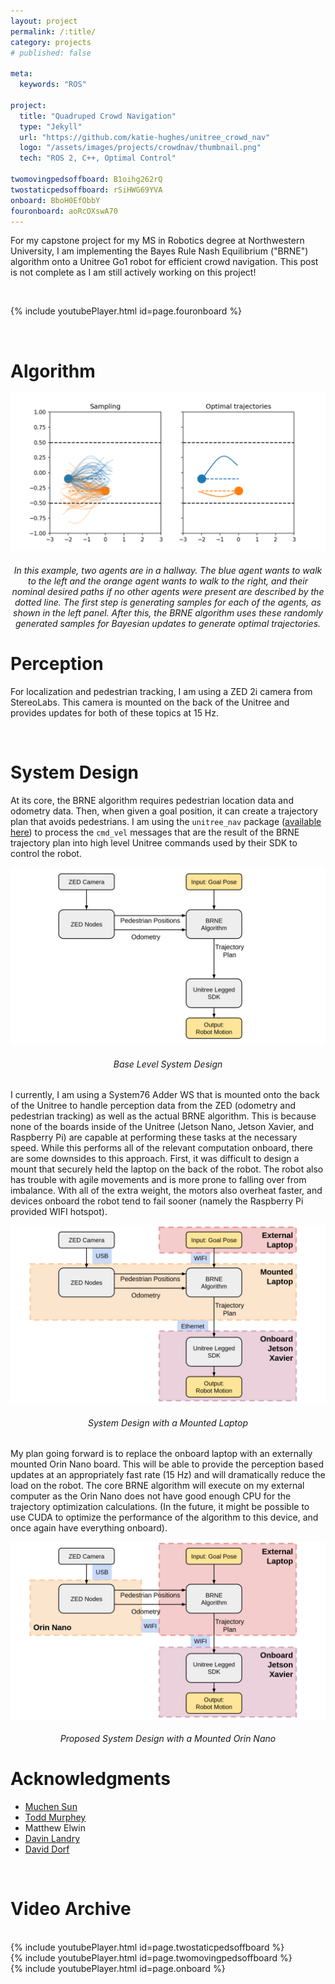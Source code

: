 ```yaml
---
layout: project
permalink: /:title/
category: projects
# published: false

meta:
  keywords: "ROS"

project:
  title: "Quadruped Crowd Navigation"
  type: "Jekyll"
  url: "https://github.com/katie-hughes/unitree_crowd_nav"
  logo: "/assets/images/projects/crowdnav/thumbnail.png"
  tech: "ROS 2, C++, Optimal Control"

twomovingpedsoffboard: B1oihg262rQ
twostaticpedsoffboard: rSiHWG69YVA
onboard: BboH0EfObbY
fouronboard: aoRcOXswA70
---
```


For my capstone project for my MS in Robotics degree at Northwestern University, I am implementing the Bayes Rule Nash Equilibrium ("BRNE") algorithm onto a Unitree Go1 robot for efficient crowd navigation. This post is not complete as I am still actively working on this project!

<br>

{% include youtubePlayer.html id=page.fouronboard %}

<!-- <br> -->

<!-- {% include youtubePlayer.html id=page.onboard %} -->

<br>

# Algorithm

![Description](/assets/images/projects/crowdnav/BRNE-visualization.png)
<center><h6>In this example, two agents are in a hallway. The blue agent wants to walk to the left and the orange agent wants to walk to the right, and their nominal desired paths if no other agents were present are described by the dotted line. The first step is generating samples for each of the agents, as shown in the left panel. After this, the BRNE algorithm uses these randomly generated samples for Bayesian updates to generate optimal trajectories. </h6></center>

# Perception

For localization and pedestrian tracking, I am using a ZED 2i camera from StereoLabs. This camera is mounted on the back of the Unitree and provides updates for both of these topics at 15 Hz.

<!-- <br> -->

<!-- {% include youtubePlayer.html id=page.twostaticpedsoffboard %} -->

<br>

# System Design

At its core, the BRNE algorithm requires pedestrian location data and odometry data. Then, when given a goal position, it can create a trajectory plan that avoids pedestrians. I am using the `unitree_nav` package 
(<a href="https://github.com/ngmor/unitree_nav" target="_blank"><u>available here</u></a>) to process the `cmd_vel` messages that are the result of the BRNE trajectory plan into high level Unitree commands used by their SDK to control the robot. 

![Description](/assets/images/projects/crowdnav/SystemDesignBase.png)
<center><h6>Base Level System Design</h6></center>

I currently, I am using a System76 Adder WS that is mounted onto the back of the Unitree to handle perception data from the ZED (odometry and pedestrian tracking) as well as the actual BRNE algorithm. This is because none of the boards inside of the Unitree (Jetson Nano, Jetson Xavier, and Raspberry Pi) are capable at performing these tasks at the necessary speed. While this performs all of the relevant computation onboard, there are some downsides to this approach. First, it was difficult to design a mount that securely held the laptop on the back of the robot. The robot also has trouble with agile movements and is more prone to falling over from imbalance. With all of the extra weight, the motors also overheat faster, and devices onboard the robot tend to fail sooner (namely the Raspberry Pi provided WIFI hotspot).

![Description](/assets/images/projects/crowdnav/SystemDesignLaptopMount.png)
<center><h6>System Design with a Mounted Laptop</h6></center>

My plan going forward is to replace the onboard laptop with an externally mounted Orin Nano board. This will be able to provide the perception based updates at an appropriately fast rate (15 Hz) and will dramatically reduce the load on the robot. The core BRNE algorithm will execute on my external computer as the Orin Nano does not have good enough CPU for the trajectory optimization calculations. (In the future, it might be possible to use CUDA to optimize the performance of the algorithm to this device, and once again have everything onboard). 

![Description](/assets/images/projects/crowdnav/SystemDesignOrinNano.png)
<center><h6>Proposed System Design with a Mounted Orin Nano</h6></center>

# Acknowledgments

*  <a href="https://muchen-sun.com/" target="_blank"><u>Muchen Sun</u></a>
*  <a href="https://murpheylab.github.io/" target="_blank"><u>Todd Murphey</u></a>
*  Matthew Elwin
*  <a href="https://dlandry97.github.io/Davin_Landry/" target="_blank"><u>Davin Landry</u></a>
*  <a href="https://www.daviddorf.com/" target="_blank"><u>David Dorf</u></a>


<br>

# Video Archive

<br>
{% include youtubePlayer.html id=page.twostaticpedsoffboard %}
<br>
{% include youtubePlayer.html id=page.twomovingpedsoffboard %}
<br>
{% include youtubePlayer.html id=page.onboard %}




<br><br>

